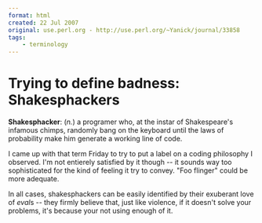 ```yaml
---
format: html
created: 22 Jul 2007
original: use.perl.org - http://use.perl.org/~Yanick/journal/33858
tags:
    - terminology
---
```


# Trying to define badness: Shakesphackers

<p> <b>Shakesphacker</b>: (<i>n.</i>) a programer who, at the instar of Shakespeare's infamous chimps,
   randomly bang on the keyboard until the laws of probability make him
   generate a working line of code.</p><p>

   I came up with that term Friday to try to put a label on a coding philosophy I
   observed.
   I'm not entierely satisfied by it though -- it sounds way too
   sophisticated for the kind of feeling it try to convey.  "Foo flinger"
   could be more adequate.
</p><p>In all cases, shakesphackers can be easily identified by their exuberant love of <i>eval</i>s -- they firmly believe that, just like violence, if it doesn't solve your problems, it's because your not using enough of it. </p>
